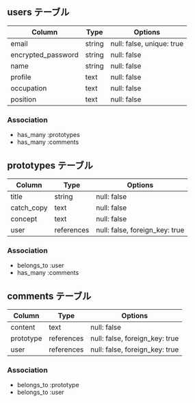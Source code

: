 ## users テーブル

| Column             | Type   | Options     |
| ------------------ | ------ | ----------- |
| email              | string | null: false, unique: true |
| encrypted_password | string | null: false |
| name               | string | null: false |
| profile            | text   | null: false |
| occupation         | text   | null: false |
| position           | text   | null: false |

### Association
- has_many :prototypes
- has_many :comments

## prototypes テーブル

| Column       | Type       | Options                        |
| ------------ | ---------- | ------------------------------ |
| title        | string     | null: false                    |
| catch_copy   | text       | null: false                    |
| concept      | text       | null: false                    |
| user         | references | null: false, foreign_key: true |

### Association
- belongs_to :user
- has_many :comments

## comments テーブル

| Column       | Type       | Options                        |
| ------------ | ---------- | ------------------------------ |
| content      | text       | null: false                    |
| prototype    | references | null: false, foreign_key: true |
| user         | references | null: false, foreign_key: true |

### Association
- belongs_to :prototype
- belongs_to :user
